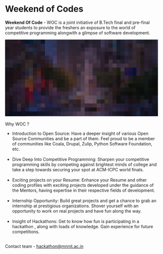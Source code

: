 # Weekend of Codes

<strong>Weekend Of Code</strong> - WOC is a joint initiative of B.Tech final and pre-final year students to provide the freshers an exposure to the world of competitive programming alongwith a glimpse of software development.<br>


<img src="./WocLanding/static/WocLanding/img/slider/bg-1.jpg"></img>



Why WOC ?

<ul>
<li>Introduction to Open Source: Have a deeper insight of various Open Source Communities and be a part of them. Feel proud to be a member of communities like Coala, Drupal, Zulip, Python Software Foundation, etc.</li> <br>

<li>Dive Deep Into Competitive Programming: Sharpen your competitive programming skills by competing against brightest minds of college and take a step towards securing your spot at ACM-ICPC world finals.</li> <br>

<li>Exciting projects on your Resume: Enhance your Resume and other coding profiles with exciting projects developed  under the guidance of the Mentors, having expertise in their respective fields of development. </li> <br>   

<li>Internship Opportunity: Build great projects and get a chance to grab an  internship at  prestigious organizations. Shover yourself with an opportunity to work on real projects and have fun along the way.</li> <br>

<li>Insight of Hackathons: Get to know how fun is participating in a hackathon , along with loads of knowledge. Gain experience for future competitions.</li> <br>
</ul>

<!-- Deploy on Heroku - 

[![Deploy](https://www.herokucdn.com/deploy/button.png)](https://heroku.com/deploy)
-->
Contact team - hackathon@mnnit.ac.in
